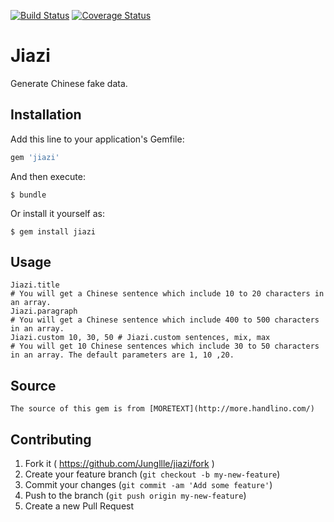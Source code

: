 [![Build Status](https://travis-ci.org/Jungllle/jiazi.svg?branch=master)](https://travis-ci.org/Jungllle/jiazi)
[![Coverage Status](https://coveralls.io/repos/Jungllle/jiazi/badge.png)](https://coveralls.io/r/Jungllle/jiazi)

# Jiazi

Generate Chinese fake data.

## Installation

Add this line to your application's Gemfile:

```ruby
gem 'jiazi'
```

And then execute:

    $ bundle

Or install it yourself as:

    $ gem install jiazi

## Usage

```
Jiazi.title
# You will get a Chinese sentence which include 10 to 20 characters in an array.
Jiazi.paragraph
# You will get a Chinese sentence which include 400 to 500 characters in an array.
Jiazi.custom 10, 30, 50 # Jiazi.custom sentences, mix, max
# You will get 10 Chinese sentences which include 30 to 50 characters in an array. The default parameters are 1, 10 ,20.
```

## Source

```
The source of this gem is from [MORETEXT](http://more.handlino.com/)
```

## Contributing

1. Fork it ( https://github.com/Jungllle/jiazi/fork )
2. Create your feature branch (`git checkout -b my-new-feature`)
3. Commit your changes (`git commit -am 'Add some feature'`)
4. Push to the branch (`git push origin my-new-feature`)
5. Create a new Pull Request
